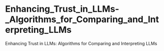 # Enhancing_Trust_in_LLMs-_Algorithms_for_Comparing_and_Interpreting_LLMs
Enhancing Trust in LLMs: Algorithms for Comparing and Interpreting LLMs
